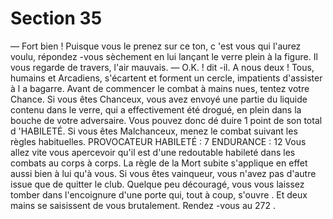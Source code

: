 # Section 35

— Fort bien ! Puisque vous le prenez sur ce ton, c 'est vous qui
l'aurez voulu, répondez -vous sèchement en lui lançant le verre
plein à la figure.
Il vous regarde de travers, l'air mauvais.
— O.K. ! dit -il. A nous deux !
Tous, humains et Arcadiens, s'écartent et forment un cercle,
impatients d'assister à l a bagarre. Avant de commencer le
combat à mains nues, tentez votre Chance. Si vous êtes
Chanceux, vous avez envoyé une partie du liquide contenu dans
le verre, qui a effectivement été drogué, en plein dans la bouche
de votre adversaire. Vous pouvez donc dé duire 1 point de son
total d 'HABILETÉ.  Si vous êtes Malchanceux, menez le combat
suivant les règles habituelles.
PROVOCATEUR  HABILETÉ  : 7 ENDURANCE :  12
Vous allez vite vous apercevoir qu'il est d'une redoutable habileté
dans les combats au corps à corps. La règle de la  Mort subite
s'applique en effet aussi bien à lui qu'à vous. Si vous êtes
vainqueur, vous n'avez pas d'autre issue que de quitter le club.
Quelque peu découragé, vous vous laissez tomber dans
l'encoignure d'une porte qui, tout à coup, s'ouvre . Et deux mains
se saisissent de vous brutalement. Rendez -vous au 272 .